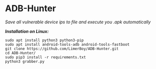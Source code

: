 # ADB-Hunter
*Save all vulnerable device ips to file and execute you .apk automatically*

___Installation on Linux:___
```
sudo apt install python3 python3-pip
sudo apt install android-tools-adb android-tools-fastboot
git clone https://github.com/LimerBoy/ADB-Hunter.git
cd ADB-Hunter/
sudo pip3 install -r requirements.txt
python3 grabber.py
```